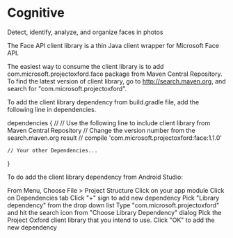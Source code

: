 # Cognitive

Detect, identify, analyze, and organize faces in photos


The Face API client library is a thin Java client wrapper for Microsoft Face API.

The easiest way to consume the client library is to add com.microsoft.projectoxford.face package from Maven Central Repository. To find the latest version of client library, go to http://search.maven.org, and search for "com.microsoft.projectoxford".

To add the client library dependency from build.gradle file, add the following line in dependencies.

dependencies {
    //
    // Use the following line to include client library from Maven Central Repository
    // Change the version number from the search.maven.org result
    //
    compile 'com.microsoft.projectoxford:face:1.1.0'

    // Your other Dependencies...
}



To do add the client library dependency from Android Studio:

From Menu, Choose File > Project Structure
Click on your app module
Click on Dependencies tab
Click "+" sign to add new dependency
Pick "Library dependency" from the drop down list
Type "com.microsoft.projectoxford" and hit the search icon from "Choose Library Dependency" dialog
Pick the Project Oxford client library that you intend to use.
Click "OK" to add the new dependency
